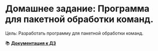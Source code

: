 # Домашнее задание: Программа для пакетной обработки команд.
Цель: Разработать программу для пакетной обработки команд.  

 📚 [**Документация к ДЗ**](https://den-git-cpp.github.io/OTUS-CPP-Professional-HomeWork_9/)